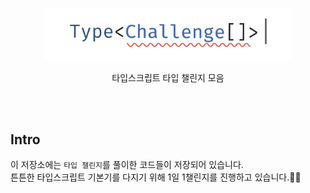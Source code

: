 <p align='center'>
<img src='./logo.svg' width='400'/>
</p>

<p align='center' font-weight='600'>
타입스크립트 타입 챌린지 모음
</p>

<br>
<br>

## Intro

이 저장소에는 `타입 챌린지`를 풀이한 코드들이 저장되어 있습니다.  
튼튼한 타입스크립트 기본기를 다지기 위해 1일 1챌린지를 진행하고 있습니다.💪🏻
